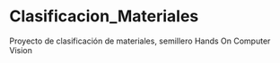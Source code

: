 # Clasificacion_Materiales
Proyecto de clasificación de materiales, semillero Hands On Computer Vision
